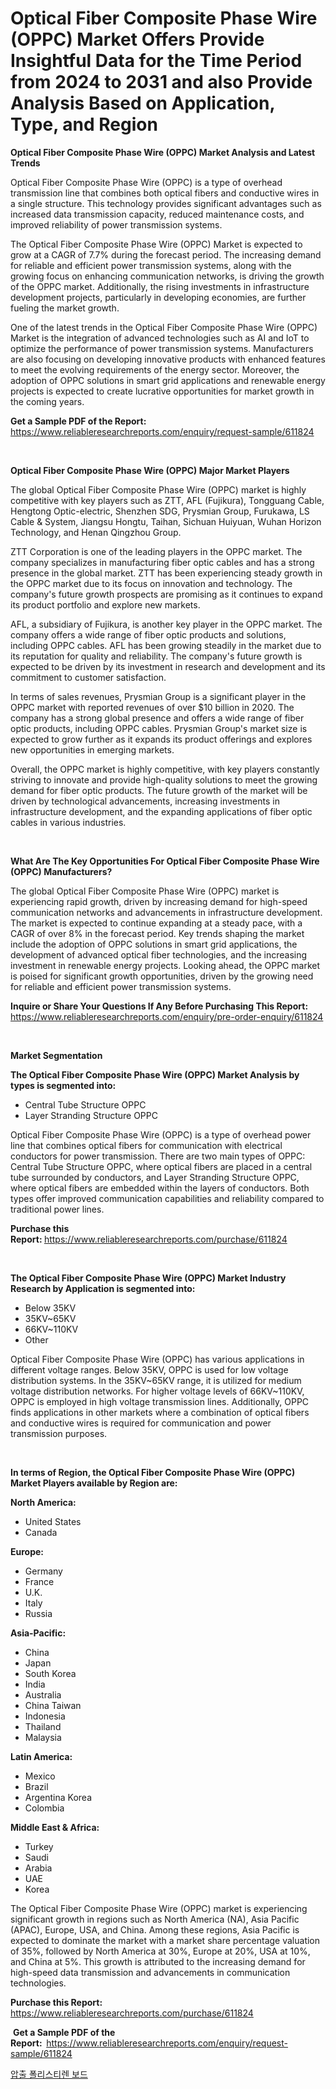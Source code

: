 <p><h1>Optical Fiber Composite Phase Wire (OPPC) Market Offers Provide Insightful Data for the Time Period from 2024 to 2031 and also Provide Analysis Based on Application, Type, and Region</h1></p><p><strong>Optical Fiber Composite Phase Wire (OPPC) Market Analysis and Latest Trends</strong></p>
<p><p>Optical Fiber Composite Phase Wire (OPPC) is a type of overhead transmission line that combines both optical fibers and conductive wires in a single structure. This technology provides significant advantages such as increased data transmission capacity, reduced maintenance costs, and improved reliability of power transmission systems. </p><p>The Optical Fiber Composite Phase Wire (OPPC) Market is expected to grow at a CAGR of 7.7% during the forecast period. The increasing demand for reliable and efficient power transmission systems, along with the growing focus on enhancing communication networks, is driving the growth of the OPPC market. Additionally, the rising investments in infrastructure development projects, particularly in developing economies, are further fueling the market growth.</p><p>One of the latest trends in the Optical Fiber Composite Phase Wire (OPPC) Market is the integration of advanced technologies such as AI and IoT to optimize the performance of power transmission systems. Manufacturers are also focusing on developing innovative products with enhanced features to meet the evolving requirements of the energy sector. Moreover, the adoption of OPPC solutions in smart grid applications and renewable energy projects is expected to create lucrative opportunities for market growth in the coming years.</p></p>
<p><strong>Get a Sample PDF of the Report:&nbsp;</strong> <a href="https://www.reliableresearchreports.com/enquiry/request-sample/611824">https://www.reliableresearchreports.com/enquiry/request-sample/611824</a></p>
<p>&nbsp;</p>
<p><strong>Optical Fiber Composite Phase Wire (OPPC) Major Market Players</strong></p>
<p><p>The global Optical Fiber Composite Phase Wire (OPPC) market is highly competitive with key players such as ZTT, AFL (Fujikura), Tongguang Cable, Hengtong Optic-electric, Shenzhen SDG, Prysmian Group, Furukawa, LS Cable & System, Jiangsu Hongtu, Taihan, Sichuan Huiyuan, Wuhan Horizon Technology, and Henan Qingzhou Group.</p><p>ZTT Corporation is one of the leading players in the OPPC market. The company specializes in manufacturing fiber optic cables and has a strong presence in the global market. ZTT has been experiencing steady growth in the OPPC market due to its focus on innovation and technology. The company's future growth prospects are promising as it continues to expand its product portfolio and explore new markets.</p><p>AFL, a subsidiary of Fujikura, is another key player in the OPPC market. The company offers a wide range of fiber optic products and solutions, including OPPC cables. AFL has been growing steadily in the market due to its reputation for quality and reliability. The company's future growth is expected to be driven by its investment in research and development and its commitment to customer satisfaction. </p><p>In terms of sales revenues, Prysmian Group is a significant player in the OPPC market with reported revenues of over $10 billion in 2020. The company has a strong global presence and offers a wide range of fiber optic products, including OPPC cables. Prysmian Group's market size is expected to grow further as it expands its product offerings and explores new opportunities in emerging markets. </p><p>Overall, the OPPC market is highly competitive, with key players constantly striving to innovate and provide high-quality solutions to meet the growing demand for fiber optic products. The future growth of the market will be driven by technological advancements, increasing investments in infrastructure development, and the expanding applications of fiber optic cables in various industries.</p></p>
<p>&nbsp;</p>
<p><strong>What Are The Key Opportunities For Optical Fiber Composite Phase Wire (OPPC) Manufacturers?</strong></p>
<p><p>The global Optical Fiber Composite Phase Wire (OPPC) market is experiencing rapid growth, driven by increasing demand for high-speed communication networks and advancements in infrastructure development. The market is expected to continue expanding at a steady pace, with a CAGR of over 8% in the forecast period. Key trends shaping the market include the adoption of OPPC solutions in smart grid applications, the development of advanced optical fiber technologies, and the increasing investment in renewable energy projects. Looking ahead, the OPPC market is poised for significant growth opportunities, driven by the growing need for reliable and efficient power transmission systems.</p></p>
<p><strong>Inquire or Share Your Questions If Any Before Purchasing This Report:</strong> <a href="https://www.reliableresearchreports.com/enquiry/pre-order-enquiry/611824">https://www.reliableresearchreports.com/enquiry/pre-order-enquiry/611824</a></p>
<p>&nbsp;</p>
<p><strong>Market Segmentation</strong></p>
<p><strong>The Optical Fiber Composite Phase Wire (OPPC) Market Analysis by types is segmented into:</strong></p>
<p><ul><li>Central Tube Structure OPPC</li><li>Layer Stranding Structure OPPC</li></ul></p>
<p><p>Optical Fiber Composite Phase Wire (OPPC) is a type of overhead power line that combines optical fibers for communication with electrical conductors for power transmission. There are two main types of OPPC: Central Tube Structure OPPC, where optical fibers are placed in a central tube surrounded by conductors, and Layer Stranding Structure OPPC, where optical fibers are embedded within the layers of conductors. Both types offer improved communication capabilities and reliability compared to traditional power lines.</p></p>
<p><strong>Purchase this Report:&nbsp;</strong><a href="https://www.reliableresearchreports.com/purchase/611824">https://www.reliableresearchreports.com/purchase/611824</a></p>
<p>&nbsp;</p>
<p><strong>The Optical Fiber Composite Phase Wire (OPPC) Market Industry Research by Application is segmented into:</strong></p>
<p><ul><li>Below 35KV</li><li>35KV~65KV</li><li>66KV~110KV</li><li>Other</li></ul></p>
<p><p>Optical Fiber Composite Phase Wire (OPPC) has various applications in different voltage ranges. Below 35KV, OPPC is used for low voltage distribution systems. In the 35KV~65KV range, it is utilized for medium voltage distribution networks. For higher voltage levels of 66KV~110KV, OPPC is employed in high voltage transmission lines. Additionally, OPPC finds applications in other markets where a combination of optical fibers and conductive wires is required for communication and power transmission purposes.</p></p>
<p>&nbsp;</p>
<p><strong>In terms of Region, the Optical Fiber Composite Phase Wire (OPPC) Market Players available by Region are:</strong></p>
<p>
    <p> <strong> North America: </strong>
        <ul>
            <li>United States</li>
            <li>Canada</li>
        </ul>
        </p> 
    <p> <strong> Europe: </strong>
        <ul>
            <li>Germany</li>
            <li>France</li>
            <li>U.K.</li>
            <li>Italy</li>
            <li>Russia</li>
        </ul>
        </p> 
    <p> <strong> Asia-Pacific: </strong>
        <ul>
            <li>China</li>
            <li>Japan</li>
            <li>South Korea</li>
            <li>India</li>
            <li>Australia</li>
            <li>China Taiwan</li>
            <li>Indonesia</li>
            <li>Thailand</li>
            <li>Malaysia</li>
        </ul>
        </p> 
    <p> <strong> Latin America: </strong>
        <ul>
            <li>Mexico</li>
            <li>Brazil</li>
            <li>Argentina Korea</li>
            <li>Colombia</li>
        </ul>
        </p> 
    <p> <strong> Middle East & Africa: </strong>
        <ul>
            <li>Turkey</li>
            <li>Saudi</li>
            <li>Arabia</li>
            <li>UAE</li>
            <li>Korea</li>
        </ul>
    </p>
    </p>
<p><p>The Optical Fiber Composite Phase Wire (OPPC) market is experiencing significant growth in regions such as North America (NA), Asia Pacific (APAC), Europe, USA, and China. Among these regions, Asia Pacific is expected to dominate the market with a market share percentage valuation of 35%, followed by North America at 30%, Europe at 20%, USA at 10%, and China at 5%. This growth is attributed to the increasing demand for high-speed data transmission and advancements in communication technologies.</p></p>
<p><strong>Purchase this Report: </strong><a href="https://www.reliableresearchreports.com/purchase/611824">https://www.reliableresearchreports.com/purchase/611824</a></p>
<p>&nbsp;<strong>Get a Sample PDF of the Report:&nbsp;&nbsp;</strong><a href="https://www.reliableresearchreports.com/enquiry/request-sample/611824">https://www.reliableresearchreports.com/enquiry/request-sample/611824</a></p>
<p><strong></strong></p>
<p><p><a href="https://github.com/laholand/Market-Research-Report-List-3/blob/main/872375264.md">압출 폴리스티렌 보드</a></p></p>